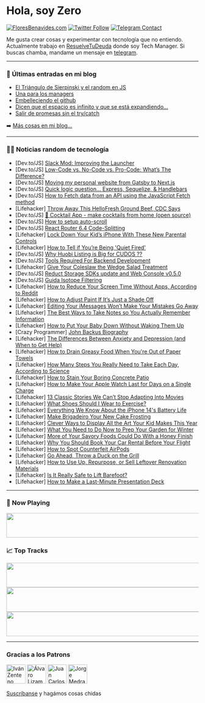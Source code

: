 # Hola, soy Zero

[![FloresBenavides.com](https://img.shields.io/website?down_message=oops&label=MiBlog&style=for-the-badge&up_message=online&url=https%3A%2F%2Ffloresbenavides.com)](https://floresbenavides.com) [![Twitter Follow](https://img.shields.io/twitter/follow/ZeroDragon?color=%231DA1F2&label=Follow&logo=twitter&logoColor=ffffff&style=for-the-badge)](https://twitter.com/zerodragon) [![Telegram Contact](https://img.shields.io/badge/escr%C3%ADbeme-ZeroDragon-%2326A5E4?style=for-the-badge&logo=telegram)](https://t.me/zerodragon)

Me gusta crear cosas y experimentar con tecnología que no entiendo.
Actualmente trabajo en [ResuelveTuDeuda](http://github.com/resuelve) donde soy Tech Manager.
Si buscas chamba, mandame un mensaje en [telegram](https://t.me/zerodragon).

---

### 📕 Últimas entradas en mi blog
<!-- BLOG-POST-LIST:START -->
- [El Triángulo de Sierpinski y el random en JS](https://floresbenavides.com/el-triangulo-de-sierpinski-y-el-random-en-js/)
- [Una para los managers](https://floresbenavides.com/una-para-los-managers/)
- [Embelleciendo el github](https://floresbenavides.com/embelleciendo-el-github/)
- [Dicen que el espacio es infinito y que se está expandiendo…](https://floresbenavides.com/dicen-que-el-espacio-es-infinito-y-que-se-esta-expandiendo/)
- [Salir de promesas sin el try/catch](https://floresbenavides.com/salir-de-promesas-sin-el-try-catch/)
<!-- BLOG-POST-LIST:END -->

➡️ [Más cosas en mi blog...](https://floresbenavides.com)

---

### 👨‍💻 Noticias random de tecnología
<!-- TECH-POSTS:START -->
- [Dev.to/JS] [Slack Mod: Improving the Launcher](https://dev.to/f53/slack-mod-improving-the-launcher-30g0)
- [Dev.to/JS] [Low-Code vs. No-Code vs. Pro-Code: What’s The Difference?](https://dev.to/domfive/low-code-vs-no-code-vs-pro-code-whats-the-difference-3pm3)
- [Dev.to/JS] [Moving my personal website from Gatsby to Next.js](https://dev.to/jpreagan/moving-my-personal-website-from-gatsby-to-nextjs-g50)
- [Dev.to/JS] [Quick logic question... Express, Sequelize, &amp; Handlebars](https://dev.to/constmedic/quick-logic-question-express-sequelize-handlebars-55j6)
- [Dev.to/JS] [How to Fetch data from an API using the JavaScript Fetch method](https://dev.to/efkumah/how-to-fetch-data-from-an-api-using-the-javascript-fetch-method-2l3a)
- [Lifehacker] [Throw Away This HelloFresh Ground Beef, CDC Says](https://lifehacker.com/throw-away-this-hellofresh-ground-beef-cdc-says-1849536302)
- [Dev.to/JS] [🚀 Cocktail App - make cocktails from home &lpar;open source&rpar;](https://dev.to/antongustafsson/cocktail-app-make-cocktails-from-home-open-source-2cbn)
- [Dev.to/JS] [How to setup auto-scroll](https://dev.to/chiemezuo/how-to-setup-auto-scroll-33cn)
- [Dev.to/JS] [React Router 6.4 Code-Splitting](https://dev.to/infoxicator/data-routers-code-splitting-23no)
- [Lifehacker] [Lock Down Your Kid’s iPhone With These New Parental Controls](https://lifehacker.com/lock-down-your-kid-s-iphone-with-these-new-parental-con-1849534487)
- [Lifehacker] [How to Tell if You’re Being &#39;Quiet Fired&#39;](https://lifehacker.com/how-to-tell-if-you-re-being-quiet-fired-1849536863)
- [Dev.to/JS] [Why Huobi Listing is Big for CUDOS ??](https://dev.to/mrbitee/why-huobi-listing-is-big-for-cudos--35nd)
- [Dev.to/JS] [Tools Required For Backend Development](https://dev.to/prkskrs/tools-required-for-backend-development-5dbi)
- [Lifehacker] [Give Your Coleslaw the Wedge Salad Treatment](https://lifehacker.com/give-your-coleslaw-the-wedge-salad-treatment-1849536527)
- [Dev.to/JS] [Reduct Storage SDKs update and Web Console v0.5.0](https://dev.to/reduct-storage/reduct-storage-sdks-update-and-web-console-v050-33g4)
- [Dev.to/JS] [Guida Isotope Filtering](https://dev.to/giandomenicopagliara/guida-isotope-filtering-kn9)
- [Lifehacker] [How to Reduce Your Screen Time Without Apps, According to Reddit](https://lifehacker.com/how-to-reduce-your-screen-time-without-apps-according-1849536443)
- [Lifehacker] [How to Adjust Paint If It’s Just a Shade Off](https://lifehacker.com/how-to-adjust-paint-if-it-s-just-a-shade-off-1849534891)
- [Lifehacker] [Editing Your iMessages Won’t Make Your Mistakes Go Away](https://lifehacker.com/you-can-finally-edit-and-undo-sent-messages-on-iphone-1849167883)
- [Lifehacker] [The Best Ways to Take Notes so You Actually Remember Information](https://lifehacker.com/the-best-ways-to-take-notes-so-you-actually-remember-in-1849535943)
- [Lifehacker] [How to Put Your Baby Down Without Waking Them Up](https://lifehacker.com/how-to-put-your-baby-down-without-waking-them-up-1849535970)
- [Crazy Programmer] [John Backus Biography](https://www.thecrazyprogrammer.com/2022/09/john-backus-biography.html)
- [Lifehacker] [The Differences Between Anxiety and Depression &lpar;and When to Get Help&rpar;](https://lifehacker.com/the-differences-between-anxiety-and-depression-and-whe-1849528175)
- [Lifehacker] [How to Drain Greasy Food When You&#39;re Out of Paper Towels](https://lifehacker.com/how-to-drain-greasy-food-when-youre-out-of-paper-towels-1849535418)
- [Lifehacker] [How Many Steps You Really Need to Take Each Day, According to Science](https://lifehacker.com/how-many-steps-you-really-need-to-take-each-day-accord-1849535168)
- [Lifehacker] [How to Stain Your Boring Concrete Patio](https://lifehacker.com/how-to-stain-your-boring-concrete-patio-1849532297)
- [Lifehacker] [How to Make Your Apple Watch Last for Days on a Single Charge](https://lifehacker.com/how-to-make-your-apple-watch-last-for-days-on-a-single-1849533531)
- [Lifehacker] [13 Classic Stories We Can’t Stop Adapting Into Movies](https://lifehacker.com/13-classic-stories-we-can-t-stop-adapting-into-movies-1849524899)
- [Lifehacker] [What Shoes Should I Wear to Exercise?](https://lifehacker.com/what-shoes-should-i-wear-to-exercise-1849534543)
- [Lifehacker] [Everything We Know About the iPhone 14&#39;s Battery Life](https://lifehacker.com/everything-we-know-about-the-iphone-14s-battery-life-1849532742)
- [Lifehacker] [Make Brigadeiro Your New Cake Frosting](https://lifehacker.com/make-brigadeiro-your-new-cake-frosting-1849532365)
- [Lifehacker] [Clever Ways to Display All the Art Your Kid Makes This Year](https://lifehacker.com/clever-ways-to-display-all-the-art-your-kid-makes-this-1849530453)
- [Lifehacker] [What You Need to Do Now to Prep Your Garden for Winter](https://lifehacker.com/what-you-need-to-do-now-to-prep-your-garden-for-winter-1849530291)
- [Lifehacker] [More of Your Savory Foods Could Do With a Honey Finish](https://lifehacker.com/more-of-your-savory-foods-could-do-with-a-honey-finish-1849532197)
- [Lifehacker] [Why You Should Book Your Car Rental Before Your Flight](https://lifehacker.com/why-you-should-book-your-car-rental-before-your-flight-1849529569)
- [Lifehacker] [How to Spot Counterfeit AirPods](https://lifehacker.com/how-to-spot-counterfeit-airpods-1849530662)
- [Lifehacker] [Go Ahead, Throw a Duck on the Grill](https://lifehacker.com/go-ahead-throw-a-duck-on-the-grill-1849527371)
- [Lifehacker] [How to Use Up, Repurpose, or Sell Leftover Renovation Materials](https://lifehacker.com/how-to-use-up-repurpose-or-sell-leftover-renovation-m-1849530271)
- [Lifehacker] [Is It Really Safe to Lift Barefoot?](https://lifehacker.com/is-it-really-safe-to-lift-barefoot-1849530787)
- [Lifehacker] [How to Make a Last-Minute Presentation Deck](https://lifehacker.com/how-to-make-a-last-minute-presentation-deck-1849530466)<!-- TECH-POSTS:END -->

---

### 🎵 Now Playing
<a href="https://spotify-now-playing-dun.vercel.app/now-playing?open"><img src="https://spotify-now-playing-dun.vercel.app/now-playing" width="540" height="64"></a>

### 📈 Top Tracks
<a href="https://spotify-now-playing-dun.vercel.app/top-tracks?i=1&open"><img src="https://spotify-now-playing-dun.vercel.app/top-tracks?i=1" width="540" height="64"></a>
<a href="https://spotify-now-playing-dun.vercel.app/top-tracks?i=2&open"><img src="https://spotify-now-playing-dun.vercel.app/top-tracks?i=2" width="540" height="64"></a>
<a href="https://spotify-now-playing-dun.vercel.app/top-tracks?i=3&open"><img src="https://spotify-now-playing-dun.vercel.app/top-tracks?i=3" width="540" height="64"></a>

---

### Gracias a los Patrons
[<img src="https://avatars.githubusercontent.com/u/243380?v=4" alt="Iván Zenteno" width="50px">](https://github.com/k001) [<img src="https://avatars.githubusercontent.com/u/19955639?v=4" alt="Álvaro Lizama" width="50px">](https://github.com/alvarolizama) [<img src="https://avatars.githubusercontent.com/u/2718753?v=4" alt="Juan Carlos Ruiz" width="50px">](https://github.com/JuanCrg90) [<img src="https://avatars.githubusercontent.com/u/37025?v=4" alt="Jorge Medrano" width="50px">](https://github.com/h1pp1e) 

[Suscríbanse](https://www.patreon.com/zerodragon) y hagámos cosas chidas

